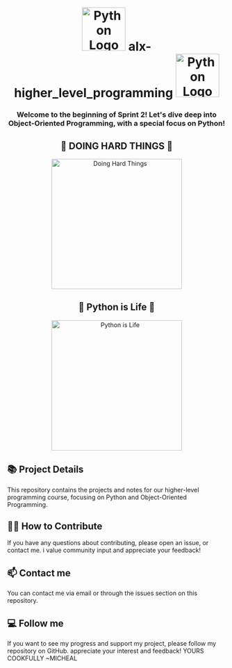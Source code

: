 <div align="center">
    <h1><img src="https://www.python.org/static/community_logos/python-logo-master-v3-TM.png" alt="Python Logo" width="100"> alx-higher_level_programming <img src="https://www.python.org/static/community_logos/python-logo-master-v3-TM.png" alt="Python Logo" width="100"></h1>
    <h3>Welcome to the beginning of Sprint 2! Let's dive deep into Object-Oriented Programming, with a special focus on Python!</h3>
</div>

<div align="center">
    <h2>🚀 DOING HARD THINGS 🚀</h2>
    <img src="https://media.giphy.com/media/3o7TKPbDnI0X8/giphy.gif" alt="Doing Hard Things" width="300">
</div>

<div align="center">
    <h2>🐍 Python is Life 🐍</h2>
    <img src="https://media.giphy.com/media/l41Yl4DgmDP9d3b3e/giphy.gif" alt="Python is Life" width="300">
</div>

## 📚 Project Details

This repository contains the projects and notes for our higher-level programming course, focusing on Python and Object-Oriented Programming. 

## 👩‍💻 How to Contribute

If you have any questions about contributing, please open an issue, or contact me. i value community input and appreciate your feedback!

## 📫 Contact me

You can contact me via email or through the issues section on this repository.

## 💻 Follow me

If you want to see my  progress and support my project, please follow my repository on GitHub.  appreciate your interest and feedback!
YOURS COOKFULLY
~MICHEAL
